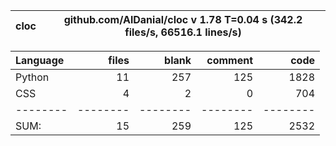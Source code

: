 cloc|github.com/AlDanial/cloc v 1.78  T=0.04 s (342.2 files/s, 66516.1 lines/s)
--- | ---

Language|files|blank|comment|code
:-------|-------:|-------:|-------:|-------:
Python|11|257|125|1828
CSS|4|2|0|704
--------|--------|--------|--------|--------
SUM:|15|259|125|2532
